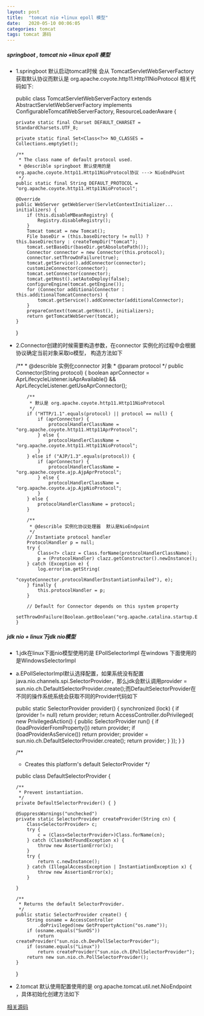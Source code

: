 ```yaml
---
layout: post
title:  "tomcat nio +linux epoll 模型"
date:   2020-05-10 00:06:05
categories: tomcat
tags: tomcat 源码
---
```


##### springboot , tomcat nio +linux epoll 模型
-   1.springboot 默认启动tomcat时候 会从 TomcatServletWebServerFactory 获取默认协议而默认是 org.apache.coyote.http11.Http11NioProtocol
相关代码如下:


	public class TomcatServletWebServerFactory extends AbstractServletWebServerFactory
			implements ConfigurableTomcatWebServerFactory, ResourceLoaderAware {
	
		private static final Charset DEFAULT_CHARSET = StandardCharsets.UTF_8;
	
		private static final Set<Class<?>> NO_CLASSES = Collections.emptySet();
	
		/**
		 * The class name of default protocol used.
		 * @describle springboot 默认使用的是 org.apache.coyote.http11.Http11NioProtocol协议 ---> NioEndPoint
		 */
		public static final String DEFAULT_PROTOCOL = "org.apache.coyote.http11.Http11NioProtocol";
	
		@Override
		public WebServer getWebServer(ServletContextInitializer... initializers) {
			if (this.disableMBeanRegistry) {
				Registry.disableRegistry();
			}
			Tomcat tomcat = new Tomcat();
			File baseDir = (this.baseDirectory != null) ? this.baseDirectory : createTempDir("tomcat");
			tomcat.setBaseDir(baseDir.getAbsolutePath());
			Connector connector = new Connector(this.protocol);
			connector.setThrowOnFailure(true);
			tomcat.getService().addConnector(connector);
			customizeConnector(connector);
			tomcat.setConnector(connector);
			tomcat.getHost().setAutoDeploy(false);
			configureEngine(tomcat.getEngine());
			for (Connector additionalConnector : this.additionalTomcatConnectors) {
				tomcat.getService().addConnector(additionalConnector);
			}
			prepareContext(tomcat.getHost(), initializers);
			return getTomcatWebServer(tomcat);
		}
	}


-   2.Connector创建的时候需要构造参数，在connector 实例化的过程中会根据协议确定当前对象采取io模型， 构造方法如下

	/**
	     * @describle 实例化connector 对象
	     * @param protocol
	     */
	    public Connector(String protocol) {
	        boolean aprConnector = AprLifecycleListener.isAprAvailable() &&
	                AprLifecycleListener.getUseAprConnector();
	
	        /**
	         * 默认是 org.apache.coyote.http11.Http11NioProtocol
	         */
	        if ("HTTP/1.1".equals(protocol) || protocol == null) {
	            if (aprConnector) {
	                protocolHandlerClassName = "org.apache.coyote.http11.Http11AprProtocol";
	            } else {
	                protocolHandlerClassName = "org.apache.coyote.http11.Http11NioProtocol";
	            }
	        } else if ("AJP/1.3".equals(protocol)) {
	            if (aprConnector) {
	                protocolHandlerClassName = "org.apache.coyote.ajp.AjpAprProtocol";
	            } else {
	                protocolHandlerClassName = "org.apache.coyote.ajp.AjpNioProtocol";
	            }
	        } else {
	            protocolHandlerClassName = protocol;
	        }
	
	        /**
	         * @describle 实例化协议处理器  默认是NioEndpoint
	         */
	        // Instantiate protocol handler
	        ProtocolHandler p = null;
	        try {
	            Class<?> clazz = Class.forName(protocolHandlerClassName);
	            p = (ProtocolHandler) clazz.getConstructor().newInstance();
	        } catch (Exception e) {
	            log.error(sm.getString(
	                    "coyoteConnector.protocolHandlerInstantiationFailed"), e);
	        } finally {
	            this.protocolHandler = p;
	        }
	
	        // Default for Connector depends on this system property
	        setThrowOnFailure(Boolean.getBoolean("org.apache.catalina.startup.EXIT_ON_INIT_FAILURE"));
	    }


##### jdk nio + linux下jdk nio模型

-   1.jdk在linux下面nio模型使用的是 EPollSelectorImpl 在windows 下面使用的是WindowsSelectorImpl

-   a.EPollSelectorImpl默认选择配置，如果系统没有配置 java.nio.channels.spi.SelectorProvider，那么jdk会默认调用provider = sun.nio.ch.DefaultSelectorProvider.create();而DefaultSelectorProvider在不同的操作系统系统会获取不同的Provider代码如下

	 public static SelectorProvider provider() {
	        synchronized (lock) {
	            if (provider != null)
	                return provider;
	            return AccessController.doPrivileged(
	                new PrivilegedAction<SelectorProvider>() {
	                    public SelectorProvider run() {
	                            if (loadProviderFromProperty())
	                                return provider;
	                            if (loadProviderAsService())
	                                return provider;
	                            provider = sun.nio.ch.DefaultSelectorProvider.create();
	                            return provider;
	                        }
	                    });
	        }
	    }
	
	
	
	/**
	 * Creates this platform's default SelectorProvider
	 */
	
	public class DefaultSelectorProvider {
	
	    /**
	     * Prevent instantiation.
	     */
	    private DefaultSelectorProvider() { }
	
	    @SuppressWarnings("unchecked")
	    private static SelectorProvider createProvider(String cn) {
	        Class<SelectorProvider> c;
	        try {
	            c = (Class<SelectorProvider>)Class.forName(cn);
	        } catch (ClassNotFoundException x) {
	            throw new AssertionError(x);
	        }
	        try {
	            return c.newInstance();
	        } catch (IllegalAccessException | InstantiationException x) {
	            throw new AssertionError(x);
	        }
	
	    }
	
	    /**
	     * Returns the default SelectorProvider.
	     */
	    public static SelectorProvider create() {
	        String osname = AccessController
	            .doPrivileged(new GetPropertyAction("os.name"));
	        if (osname.equals("SunOS"))
	            return createProvider("sun.nio.ch.DevPollSelectorProvider");
	        if (osname.equals("Linux"))
	            return createProvider("sun.nio.ch.EPollSelectorProvider");
	        return new sun.nio.ch.PollSelectorProvider();
	    }
	
	} 


-   2.tomcat 默认使用配置使用的是 org.apache.tomcat.util.net.NioEndpoint ，具体初始化创建方法如下







[相关源码](https://github.com/kunge2013/springwebmvc.git)

